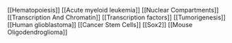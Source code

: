 [[Hematopoiesis]]
[[Acute myeloid leukemia]]
[[Nuclear Compartments]]
[[Transcription And Chromatin]]
[[Transcription factors]]
[[Tumorigenesis]]
[[Human glioblastoma]]
[[Cancer Stem Cells]]
[[Sox2]]
[[Mouse Oligodendroglioma]]
